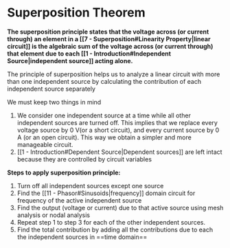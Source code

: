 
# Superposition Theorem

**The superposition principle states that the voltage across (or current through) an element in a [[7 - Superposition#Linearity Property|linear circuit]] is the algebraic sum of the voltage across (or current through) that element due to each [[1 - Introduction#Independent Source|independent source]] acting alone.**

The principle of superposition helps us to analyze a linear circuit with more than one independent source by calculating the contribution of each independent source separately

We must keep two things in mind

1. We consider one independent source at a time while all other independent sources are turned off. This implies that we replace every voltage source by 0 V(or a short circuit), and every current source by 0 A (or an open circuit). This way we obtain a simpler and more manageable circuit.
2. [[1 - Introduction#Dependent Source|Dependent sources]] are left intact because they are controlled by circuit variables


**Steps to apply superposition principle:**

1. Turn off all independent sources except one source
2. Find the [[11 - Phasor#Sinusoids|frequency]] domain circuit for frequency of the active independent source
3. Find the output (voltage or current) due to that active source using mesh analysis or nodal analysis
4. Repeat step 1 to step 3 for each of the other independent sources.
5. Find the total contribution by adding all the contributions due to each the independent sources in ==time domain==

